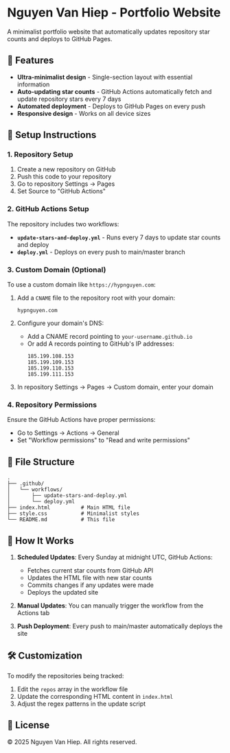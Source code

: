 # Nguyen Van Hiep - Portfolio Website

A minimalist portfolio website that automatically updates repository star counts and deploys to GitHub Pages.

## 🚀 Features

- **Ultra-minimalist design** - Single-section layout with essential information
- **Auto-updating star counts** - GitHub Actions automatically fetch and update repository stars every 7 days
- **Automated deployment** - Deploys to GitHub Pages on every push
- **Responsive design** - Works on all device sizes

## 🔧 Setup Instructions

### 1. Repository Setup

1. Create a new repository on GitHub
2. Push this code to your repository
3. Go to repository Settings → Pages
4. Set Source to "GitHub Actions"

### 2. GitHub Actions Setup

The repository includes two workflows:

- **`update-stars-and-deploy.yml`** - Runs every 7 days to update star counts and deploy
- **`deploy.yml`** - Deploys on every push to main/master branch

### 3. Custom Domain (Optional)

To use a custom domain like `https://hypnguyen.com`:

1. Add a `CNAME` file to the repository root with your domain:
   ```
   hypnguyen.com
   ```

2. Configure your domain's DNS:
   - Add a CNAME record pointing to `your-username.github.io`
   - Or add A records pointing to GitHub's IP addresses:
     ```
     185.199.108.153
     185.199.109.153
     185.199.110.153
     185.199.111.153
     ```

3. In repository Settings → Pages → Custom domain, enter your domain

### 4. Repository Permissions

Ensure the GitHub Actions have proper permissions:
- Go to Settings → Actions → General
- Set "Workflow permissions" to "Read and write permissions"

## 📁 File Structure

```
.
├── .github/
│   └── workflows/
│       ├── update-stars-and-deploy.yml
│       └── deploy.yml
├── index.html          # Main HTML file
├── style.css           # Minimalist styles
└── README.md           # This file
```

## 🔄 How It Works

1. **Scheduled Updates**: Every Sunday at midnight UTC, GitHub Actions:
   - Fetches current star counts from GitHub API
   - Updates the HTML file with new star counts
   - Commits changes if any updates were made
   - Deploys the updated site

2. **Manual Updates**: You can manually trigger the workflow from the Actions tab

3. **Push Deployment**: Every push to main/master automatically deploys the site

## 🛠 Customization

To modify the repositories being tracked:

1. Edit the `repos` array in the workflow file
2. Update the corresponding HTML content in `index.html`
3. Adjust the regex patterns in the update script

## 📝 License

© 2025 Nguyen Van Hiep. All rights reserved.
